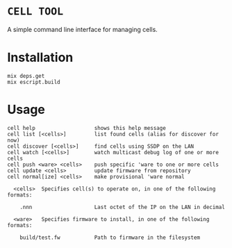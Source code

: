 `CELL TOOL`
========

A simple command line interface for managing cells.

# Installation

	mix deps.get
	mix escript.build    

# Usage

    cell help                   shows this help message
    cell list [<cells>]         list found cells (alias for discover for now)
    cell discover [<cells>]     find cells using SSDP on the LAN
    cell watch [<cells>]        watch multicast debug log of one or more cells
    cell push <ware> <cells>    push specific 'ware to one or more cells    
    cell update <cells>         update firmware from repository
    cell normal[ize] <cells>    make provisional 'ware normal
                
      <cells>  Specifies cell(s) to operate on, in one of the following formats:

        .nnn                    Last octet of the IP on the LAN in decimal

      <ware>   Specifies firmware to install, in one of the following formats:

        build/test.fw           Path to firmware in the filesystem
